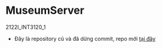 # MuseumServer
2122I_INT3120_1
* Đây là repository cũ và đã dừng commit, repo mới [tại đây](https://github.com/theminkantoso/museum.server)
